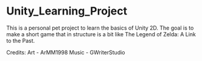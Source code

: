 # Unity_Learning_Project

This is a personal pet project to learn the basics of Unity 2D. The goal is to make a short game that in structure is a bit like The Legend of Zelda: A Link to the Past.

Credits:
Art - ArMM1998
Music - GWriterStudio
